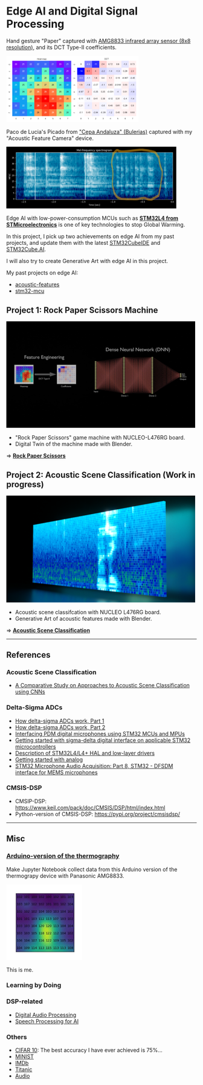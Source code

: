 # Edge AI and Digital Signal Processing

Hand gesture "Paper" captured with [AMG8833 infrared array sensor (8x8 resolution)](https://industrial.panasonic.com/products/pt/grid-eye/models/AMG8833), and its DCT Type-II coefficients.

<img src="RockPaperScissors/python/ThermographyGUI/screenshots/screen_shot_paper.png" width=350>

Paco de Lucia's Picado from ["Cepa Andaluza" (Bulerias)](https://youtu.be/NIKWBdthzg4?si=O71p1-v_ynUPurbq) captured with my "Acoustic Feature Camera" device.

<img src="doc/paco's%20picado.png" width=450>

Edge AI with low-power-consumption MCUs such as **[STM32L4 from STMicroelectronics](https://www.st.com/en/microcontrollers-microprocessors/stm32l4-series.html)** is one of key technologies to stop Global Warming.

In this project, I pick up two achievements on edge AI from my past projects, and update them with the latest [STM32CubeIDE](https://www.st.com/en/development-tools/stm32cubeide.html) and [STM32Cube.AI](https://stm32ai.st.com/stm32-cube-ai/).

I will also try to create Generative Art with edge AI in this project.

My past projects on edge AI:
- [acoustic-features](https://github.com/araobp/acoustic-features)
- [stm32-mcu](https://github.com/araobp/stm32-mcu)

## Project 1: Rock Paper Scissors Machine

<img src="doc/blender_dnn.png" width=500>

- "Rock Paper Scissors" game machine with NUCLEO-L476RG board.
- Digital Twin of the machine made with Blender.

=> **[Rock Paper Scissors](RockPaperScissors.md)**

## Project 2: Acoustic Scene Classification (Work in progress)

<img src="doc/MFSCs_in_Blender.png" width=500>

- Acoustic scene classifcation with NUCLEO L476RG board.
- Generative Art of acoustic features made with Blender.

=> **[Acoustic Scene Classification](AcousticSceneClassification.md)**

---

## References

### Acoustic Scene Classification

- [A Comparative Study on Approaches to Acoustic Scene
Classification using CNNs](https://arxiv.org/ftp/arxiv/papers/2204/2204.12177.pdf)

### Delta-Sigma ADCs

- [How delta-sigma ADCs work, Part 1](https://www.ti.com/lit/an/slyt423a/slyt423a.pdf?ts=1694396702991)
- [How delta-sigma ADCs work, Part 2](https://www.ti.com/lit/an/slyt438/slyt438.pdf?ts=1694411423855)
- [Interfacing PDM digital microphones using
 STM32 MCUs and MPUs](https://www.st.com/resource/en/application_note/an5027-interfacing-pdm-digital-microphones-using-stm32-mcus-and-mpus-stmicroelectronics.pdf)
- [Getting started with sigma-delta digital interface
on applicable STM32 microcontrollers](https://www.st.com/resource/en/application_note/an4990-getting-started-with-sigmadelta-digital-interface-on-applicable-stm32-microcontrollers-stmicroelectronics.pdf)
- [Description of STM32L4/L4+ HAL and low-layer drivers](https://www.st.com/resource/en/user_manual/um1884-description-of-stm32l4l4-hal-and-lowlayer-drivers-stmicroelectronics.pdf)
- [Getting started with analog](https://wiki.st.com/stm32mcu/wiki/STM32StepByStep:Getting_started_with_analog)
- [STM32 Microphone Audio Acquisition: Part 8, STM32 - DFSDM interface for MEMS microphones](https://youtu.be/uMCTkd0PGRs)

### CMSIS-DSP

- CMSIP-DSP: https://www.keil.com/pack/doc/CMSIS/DSP/html/index.html
- Python-version of CMSIS-DSP: https://pypi.org/project/cmsisdsp/

---
## Misc

### [Arduino-version of the thermography](misc/Arduino)

Make Jupyter Notebook collect data from this Arduino version of the thermograpy device with Panasonic AMG8833.

<img src='doc/me.jpg' width=200>

This is me.

### Learning by Doing

### DSP-related

- [Digital Audio Processing](DigitalAudioProcessing)
- [Speech Processing for AI](SpeechProcessing)

### Others

- [CIFAR 10](misc/CIFAR10): The best accuracy I have ever achieved is 75%...
- [MINIST](misc/MNIST)
- [IMDb](misc/IMDb)
- [Titanic](misc/Titanic)
- [Audio](misc/Audio)

